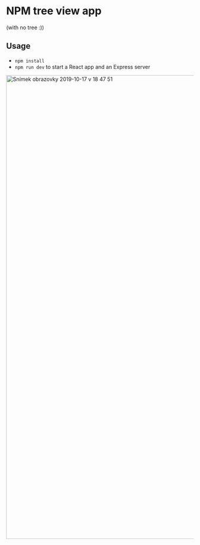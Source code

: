 # NPM tree view app

(with no tree :))

## Usage 
- `npm install`
- `npm run dev` to start a React app and an Express server

<img width="1247" alt="Snímek obrazovky 2019-10-17 v 18 47 51" src="https://user-images.githubusercontent.com/712021/67030517-dc0aa780-f10f-11e9-8122-d802cc86c511.png">
